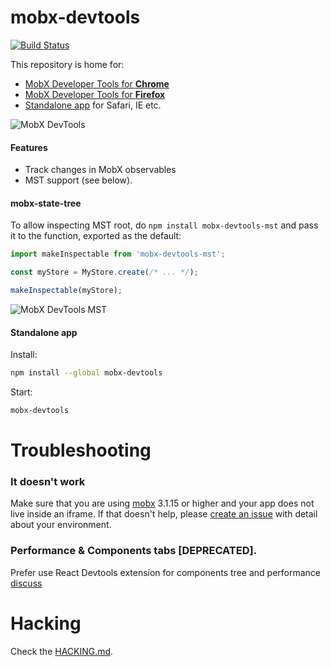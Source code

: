 # mobx-devtools


[![Build Status](https://travis-ci.org/mobxjs/mobx-devtools.svg?branch=master)](https://travis-ci.org/mobxjs/mobx-devtools)

This repository is home for:
* [MobX Developer Tools for **Chrome**](https://chrome.google.com/webstore/detail/mobx-developer-tools/pfgnfdagidkfgccljigdamigbcnndkod)
* [MobX Developer Tools for **Firefox**](https://addons.mozilla.org/en-US/firefox/addon/mobx-devtools/)
* [Standalone app](#standalone-app) for Safari, IE etc. 

![MobX DevTools](preview.gif)

#### Features

* Track changes in MobX observables
* MST support (see below).

#### mobx-state-tree
To allow inspecting MST root, do `npm install mobx-devtools-mst` and pass it to the function, exported as the default:
```js
import makeInspectable from 'mobx-devtools-mst';

const myStore = MyStore.create(/* ... */);

makeInspectable(myStore);
```
![MobX DevTools MST](preview-mst.png)


#### Standalone app

Install:
```sh
npm install --global mobx-devtools
```
Start: 
```sh
mobx-devtools
```


# Troubleshooting

### It doesn't work
Make sure that you are using [mobx](https://www.npmjs.com/package/mobx) 3.1.15 or higher and your app does not live inside an iframe. If that doesn't help, please [create an issue](https://github.com/mobxjs/mobx-devtools/issues/new) with detail about your environment.

### Performance & Components tabs [DEPRECATED].
Prefer use React Devtools extension for components tree and performance [discuss](https://github.com/mobxjs/mobx-devtools/issues/56#issuecomment-541896923)


# Hacking

Check the [HACKING.md](HACKING.md).

